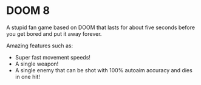 # DOOM 8
A stupid fan game based on DOOM that lasts for about five seconds before you get bored and put it away forever.

Amazing features such as:
- Super fast movement speeds!
- A single weapon!
- A single enemy that can be shot with 100% autoaim accuracy and dies in one hit!
